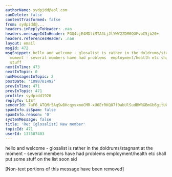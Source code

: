 ```yaml
---
authorName: sydpidd@aol.com
canDelete: false
contentTrasformed: false
from: sydpidd@...
headers.inReplyToHeader: .nan
headers.messageIdInHeader: PGQ4LjE4MDliMTA3LjJlYWY2ZDM0QGFvbC5jb20+
headers.referencesHeader: .nan
layout: email
msgId: 472
msgSnippet: hello and welcome - glosalist is rather in the doldrums/stagnant at the
  moment - several members have had problems  employment/health etc shall put some
  stuff
nextInTime: 473
nextInTopic: 0
numMessagesInTopic: 2
postDate: '1098781492'
prevInTime: 471
prevInTopic: 471
profile: sydpidd1926
replyTo: LIST
senderId: 7aF6_ATQMr5AqSwBHcqysxmoCMR-xU6ErRKQ87f0abUlSudBWRGBmGb6gitUGNyDI-pp5eC0
spamInfo.isSpam: false
spamInfo.reason: '0'
systemMessage: false
title: 'Re: [glosalist] New member'
topicId: 471
userId: 137587403
---
```


hello and welcome - glosalist is rather in the doldrums/stagnant at the 
moment - several members have had problems  employment/health etc
shall put some stuff on the list soon
sid


[Non-text portions of this message have been removed]


